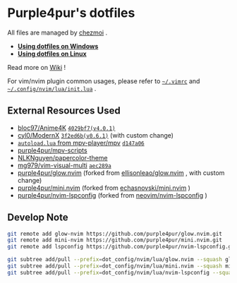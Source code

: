 # Purple4pur's dotfiles

All files are managed by [chezmoi](https://www.chezmoi.io/) .

* **[Using dotfiles on Windows](https://github.com/purple4pur/dotfiles/wiki/Using-dotfiles-on-Windows)**
* **[Using dotfiles on Linux](https://github.com/purple4pur/dotfiles/wiki/Using-dotfiles-on-Linux)**

Read more on [Wiki](https://github.com/purple4pur/dotfiles/wiki) !

For vim/nvim plugin common usages, please refer to [`~/.vimrc`](dot_vimrc) and [`~/.config/nvim/lua/init.lua`](dot_config/nvim/lua/init.lua) .

## External Resources Used

* [bloc97/Anime4K](https://github.com/bloc97/Anime4K) [`4029bf7(v4.0.1)`](https://github.com/bloc97/Anime4K/tree/4029bf701ecaa15f163cdc49cffe5501c1acf410)
* [cyl0/ModernX](https://github.com/cyl0/ModernX) [`3f2ed6b(v0.6.1)`](https://github.com/cyl0/ModernX/commit/3f2ed6b993059c6986bf34be3998048c50547187) (with custom change)
* [`autoload.lua` from mpv-player/mpv](https://github.com/mpv-player/mpv/blob/master/TOOLS/lua/autoload.lua) [`d147a06`](https://github.com/mpv-player/mpv/blob/d147a06e60bfc10cb2fd7c66af7eb6871dba163e/TOOLS/lua/autoload.lua)
* [purple4pur/mpv-scripts](https://github.com/purple4pur/mpv-scripts)
* [NLKNguyen/papercolor-theme](https://github.com/NLKNguyen/papercolor-theme)
* [mg979/vim-visual-multi](https://github.com/mg979/vim-visual-multi) [`aec289a`](https://github.com/mg979/vim-visual-multi/tree/aec289a9fdabaa0ee6087d044d75b32e12084344)
* [purple4pur/glow.nvim](https://github.com/purple4pur/glow.nvim) (forked from [ellisonleao/glow.nvim](https://github.com/ellisonleao/glow.nvim) , with custom change)
* [purple4pur/mini.nvim](https://github.com/purple4pur/mini.nvim) (forked from [echasnovski/mini.nvim](https://github.com/echasnovski/mini.nvim) )
* [purple4pur/nvim-lspconfig](https://github.com/purple4pur/nvim-lspconfig) (forked from [neovim/nvim-lspconfig](https://github.com/neovim/nvim-lspconfig) )

## Develop Note

```bash
git remote add glow-nvim https://github.com/purple4pur/glow.nvim.git
git remote add mini-nvim https://github.com/purple4pur/mini.nvim.git
git remote add lspconfig https://github.com/purple4pur/nvim-lspconfig.git

git subtree add/pull --prefix=dot_config/nvim/lua/glow.nvim --squash glow-nvim main
git subtree add/pull --prefix=dot_config/nvim/lua/mini.nvim --squash mini-nvim master
git subtree add/pull --prefix=dot_config/nvim/lua/nvim-lspconfig --squash lspconfig master
```
